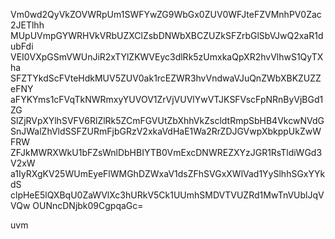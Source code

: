 Vm0wd2QyVkZOVWRpUm1SWFYwZG9WbGx0ZUV0WFJteFZVMnhPV0Zac2JETlhh
MUpUVmpGYWRHVkVRbUZXClZsbDNWbXBCZUZkSFZrbGlSbVJwQ2xaR1dubFdi
VEI0VXpGSmVWUnJiR2xTYlZKWVEyc3dlRk5zUmxkaQpXR2hvVlhwS1QyTXha
SFZTYkdScFVteHdkMUV5ZUV0ak1rcEZWR3hvVndwaVJuQnZWbXBKZUZZeFNY
aFYKYms1cFVqTkNWRmxyYUVOV1ZrVjVUVlYwVTJKSFVscFpNRnByVjBGd1ZG
SlZjRVpXYlhSVFV6RlZlRk5ZCmFGVUtZbXhhVkZscldtRmpSbHB4VkcwNVdG
SnJWalZhVldSSFZURmFjbGRzV2xkaVdHaE1Wa2RrZDJGVwpXbkppUkZwWFRW
ZFJkMWRXWkU1bFZsWnlDbHBIYTB0VmExcDNWREZXYzJGR1RsTldiWGd3V2xW
a1IyRXgKV25WUmEyeFlWMGhDZWxaV1dsZFhSVGxXWlVad1YySlhhSGxYYkdS
clpHeE5lQXBqU0ZaWVlXc3hURkV5Ck1UUmhSMDVTVUZRd1MwTnVUblJqVVQw
OUNncDNjbk09CgpqaGc=

uvm
